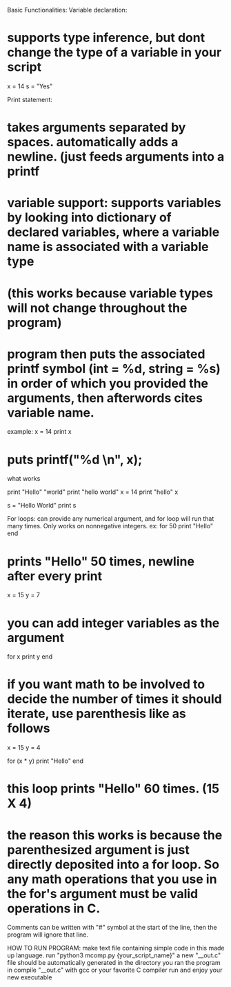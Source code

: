 Basic Functionalities:
Variable declaration:
# supports type inference, but dont change the type of a variable in your script

x = 14
s = "Yes"

Print statement:
# takes arguments separated by spaces. automatically adds a newline. (just feeds arguments into a printf
# variable support: supports variables by looking into dictionary of declared variables, where a variable name is associated with a variable type 
# (this works because variable types will not change throughout the program)
# program then puts the associated printf symbol (int = %d, string = %s) in order of which you provided the arguments, then afterwords cites variable name.
example:
x = 14
print x
# puts printf("%d \n", x);

what works

print "Hello" "world"
print "hello world"
x = 14
print "hello" x

s = "Hello World"
print s


For loops:
can provide any numerical argument, and for loop will run that many times. Only works on nonnegative integers.
ex:
for 50
  print "Hello"
end

# prints "Hello" 50 times, newline after every print

x = 15
y = 7

# you can add integer variables as the argument
for x
  print y
end


# if you want math to be involved to decide the number of times it should iterate, use parenthesis like as follows
x = 15
y = 4

for (x * y)
  print "Hello"
end

# this loop prints "Hello" 60 times. (15 X 4)
# the reason this works is because the parenthesized argument is just directly deposited into a for loop. So any math operations that you use in the for's argument must be valid operations in C.

Comments can be written with "#" symbol at the start of the line, then the program will ignore that line.


HOW TO RUN PROGRAM:
make text file containing simple code in this made up language.
run "python3 mcomp.py {your_script_name}"
a new "__out.c" file should be automatically generated in the directory you ran the program in
compile "__out.c" with gcc or your favorite C compiler
run and enjoy your new executable
